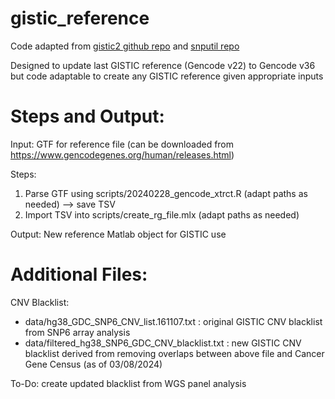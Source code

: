# gistic_reference

Code adapted from [gistic2 github repo](https://github.com/broadinstitute/gistic2/blob/26c590bd3330aafa27618ef3eb4b8d9b301f06b7/refgenes/Gencode.v22.170324/create_rg_file_170323.m#L4) and [snputil repo](https://github.com/broadinstitute/snputil)

Designed to update last GISTIC reference (Gencode v22) to Gencode v36 but code adaptable to create any GISTIC reference given appropriate inputs

# Steps and Output:
Input: GTF for reference file (can be downloaded from https://www.gencodegenes.org/human/releases.html)

Steps:
1. Parse GTF using scripts/20240228_gencode_xtrct.R (adapt paths as needed) --> save TSV
2. Import TSV into scripts/create_rg_file.mlx (adapt paths as needed)

Output: New reference Matlab object for GISTIC use

# Additional Files:
CNV Blacklist: 
- data/hg38_GDC_SNP6_CNV_list.161107.txt : original GISTIC CNV blacklist from SNP6 array analysis
- data/filtered_hg38_SNP6_GDC_CNV_blacklist.txt : new GISTIC CNV blacklist derived from removing overlaps between above file and Cancer Gene Census (as of 03/08/2024)

To-Do: create updated blacklist from WGS panel analysis 
